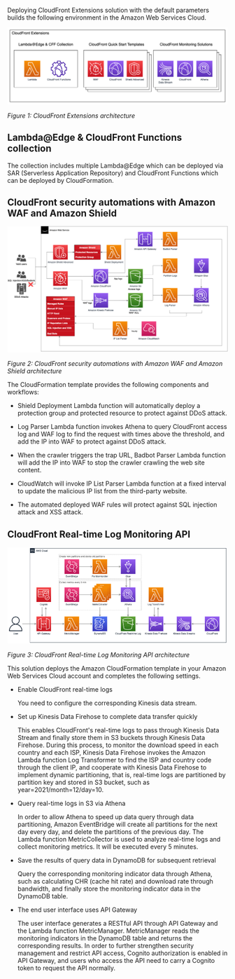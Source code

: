 Deploying CloudFront Extensions solution with the default parameters builds the following environment in the Amazon Web Services Cloud.

![architecture](../images/arch.png)

*Figure 1: CloudFront Extensions architecture*


## Lambda@Edge & CloudFront Functions collection
 
The collection includes multiple Lambda@Edge which can be deployed via SAR (Serverless Application Repository) and CloudFront Functions which can be deployed by CloudFormation.

## CloudFront security automations with Amazon WAF and Amazon Shield

![architecture](../images/arch-security.png)

*Figure 2: CloudFront security automations with Amazon WAF and Amazon Shield architecture*

The CloudFormation template provides the following components and workflows:

- Shield Deployment Lambda function will automatically deploy a protection group and protected resource to protect against DDoS attack. 

- Log Parser Lambda function invokes Athena to query CloudFront access log and WAF log to find the request with times above the threshold, and add the IP into WAF to protect against DDoS attack.

- When the crawler triggers the trap URL, Badbot Parser Lambda function will add the IP into WAF to stop the crawler crawling the web site content.

- CloudWatch will invoke IP List Parser Lambda function at a fixed interval to update the malicious IP list from the third-party website.

- The automated deployed WAF rules will protect against SQL injection attack and XSS attack.


## CloudFront Real-time Log Monitoring API

![architecture](../images/arch-monitoring.png)

*Figure 3: CloudFront Real-time Log Monitoring API architecture*

This solution deploys the Amazon CloudFormation template in your Amazon Web Services Cloud account and completes the following settings.

- Enable CloudFront real-time logs

    You need to configure the corresponding Kinesis data stream.

- Set up Kinesis Data Firehose to complete data transfer quickly
  
    This enables CloudFront's real-time logs to pass through Kinesis Data Stream and finally store them in S3 buckets through Kinesis Data Firehose. During this process, to monitor the download speed in each country and each ISP, Kinesis Data Firehose invokes the Amazon Lambda function Log Transformer to find the ISP and country code through the client IP, and cooperate with Kinesis Data Firehose to implement dynamic partitioning, that is, real-time logs are partitioned by partition key and stored in S3 bucket, such as year=2021/month=12/day=10.

- Query real-time logs in S3 via Athena
  
    In order to allow Athena to speed up data query through data partitioning, Amazon EventBridge will create all partitions for the next day every day, and delete the partitions of the previous day. The Lambda function MetricCollector is used to analyze real-time logs and collect monitoring metrics. It will be executed every 5 minutes.

- Save the results of query data in DynamoDB for subsequent retrieval
  
    Query the corresponding monitoring indicator data through Athena, such as calculating CHR (cache hit rate) and download rate through bandwidth, and finally store the monitoring indicator data in the DynamoDB table.

- The end user interface uses API Gateway
  
    The user interface generates a RESTful API through API Gateway and the Lambda function MetricManager. MetricManager reads the monitoring indicators in the DynamoDB table and returns the corresponding results. In order to further strengthen security management and restrict API access, Cognito authorization is enabled in API Gateway, and users who access the API need to carry a Cognito token to request the API normally.

